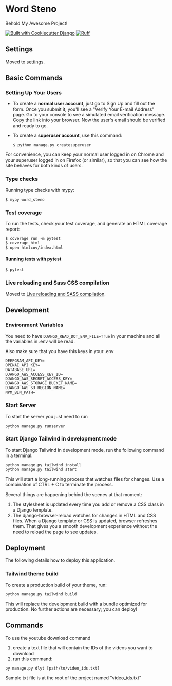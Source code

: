 # Word Steno

Behold My Awesome Project!

[![Built with Cookiecutter Django](https://img.shields.io/badge/built%20with-Cookiecutter%20Django-ff69b4.svg?logo=cookiecutter)](https://github.com/cookiecutter/cookiecutter-django/)
[![Ruff](https://img.shields.io/endpoint?url=https://raw.githubusercontent.com/astral-sh/ruff/main/assets/badge/v2.json)](https://github.com/astral-sh/ruff)

## Settings

Moved to [settings](http://cookiecutter-django.readthedocs.io/en/latest/settings.html).

## Basic Commands

### Setting Up Your Users

- To create a **normal user account**, just go to Sign Up and fill out the form. Once you submit it, you'll see a "Verify Your E-mail Address" page. Go to your console to see a simulated email verification message. Copy the link into your browser. Now the user's email should be verified and ready to go.

- To create a **superuser account**, use this command:

      $ python manage.py createsuperuser

For convenience, you can keep your normal user logged in on Chrome and your superuser logged in on Firefox (or similar), so that you can see how the site behaves for both kinds of users.

### Type checks

Running type checks with mypy:

    $ mypy word_steno

### Test coverage

To run the tests, check your test coverage, and generate an HTML coverage report:

    $ coverage run -m pytest
    $ coverage html
    $ open htmlcov/index.html

#### Running tests with pytest

    $ pytest

### Live reloading and Sass CSS compilation

Moved to [Live reloading and SASS compilation](https://cookiecutter-django.readthedocs.io/en/latest/developing-locally.html#sass-compilation-live-reloading).

## Development

### Environment Variables

You need to have `DJANGO_READ_DOT_ENV_FILE=True` in your machine and all the variables in .env will be read.

Also make sure that you have this keys in your .env

```
DEEPGRAM_API_KEY=
OPENAI_API_KEY=
DATABASE_URL=
DJANGO_AWS_ACCESS_KEY_ID=
DJANGO_AWS_SECRET_ACCESS_KEY=
DJANGO_AWS_STORAGE_BUCKET_NAME=
DJANGO_AWS_S3_REGION_NAME=
NPM_BIN_PATH=
```

### Start Server

To start the server you just need to run

```
python manage.py runserver
```

### Start Django Tailwind in development mode

To start Django Tailwind in development mode, run the following command in a terminal:

```
python manage.py tailwind install
python manage.py tailwind start
```

This will start a long-running process that watches files for changes. Use a combination of CTRL + C to terminate the process.

Several things are happening behind the scenes at that moment:

1. The stylesheet is updated every time you add or remove a CSS class in a Django template.
2. The django-browser-reload watches for changes in HTML and CSS files. When a Django template or CSS is updated, browser refreshes them. That gives you a smooth development experience without the need to reload the page to see updates.

## Deployment

The following details how to deploy this application.

### Tailwind theme build

To create a production build of your theme, run:

```
python manage.py tailwind build
```

This will replace the development build with a bundle optimized for production. No further actions are necessary; you can deploy!

## Commands

To use the youtube download command

1. create a text file that will contain the IDs of the videos you want to download
2. run this command:

```
py manage.py dlyt [path/to/video_ids.txt]
```

Sample txt file is at the root of the project named "video_ids.txt"

